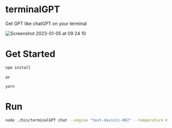 # terminalGPT

Get GPT like chatGPT on your terminal

![Screenshot 2023-01-05 at 09 24 10](https://user-images.githubusercontent.com/11979969/210746185-69722c94-b073-4863-82bc-b662236c8305.png)


# Get Started

```
npm install
```

or

```
yarn
```

# Run

```bash
node ./bin/terminalGPT chat --engine "text-davinci-002" --temperature 0.7
```
